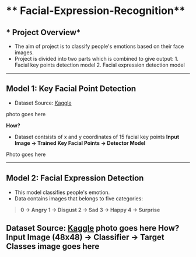 # ** Facial-Expression-Recognition**

## * Project Overview*
- The aim of project is to classify people's emotions based on their face images.
- Project is divided into two parts which is combined to give output:
				1. Facial key points detection model
				2. Facial expression detection model

------------
## Model 1: Key Facial Point Detection
- Dataset Source: [Kaggle](http://https://www.kaggle.com/c/facial-keypoints-detection/data "Kaggle")

photo goes here




**How?**
- Dataset contsists of x and y coordinates of 15 facial key points
**Input Image -> Trained Key Facial Points -> Detector Model**

Photo goes here

------------


## Model 2: Facial Expression Detection
- This model classifies people's emotion.
- Data contains images that belongs to five categories:
> **0 -> Angry**
> **1 -> Disgust**
> **2 -> Sad**
> **3 -> Happy**
> **4 -> Surprise**


Dataset Source: [Kaggle](http://https://www.kaggle.com/c/challenges-in-representation-learning-facial-expression-recognition-challenge/data "Kaggle")
photo goes here
**How?**
**Input Image (48x48) -> Classifier -> Target Classes**
image goes here
------------






